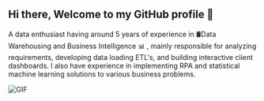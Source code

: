 ## Hi there, Welcome to my GitHub profile 👋
A data enthusiast having around 5 years of experience in 🛢Data Warehousing and Business Intelligence 📊 , mainly responsible for analyzing requirements, developing data loading ETL's, and building interactive client dashboards. I also have experience in implementing RPA and statistical machine learning solutions to various business problems.

<img alt="GIF" src="https://media.giphy.com/media/13HgwGsXF0aiGY/giphy.gif" />


<!--
**akashjaiswal/akashjaiswal** is a ✨ _special_ ✨ repository because its `README.md` (this file) appears on your GitHub profile.

- 🔭 I’m currently working on ...
- 🌱 I’m currently learning ...
- 👯 I’m looking to collaborate on ...
- 🤔 I’m looking for help with ...
- 💬 Ask me about ...
- 📫 How to reach me: ...
- 😄 Pronouns: ...
- ⚡ Fun fact: ...
-->
